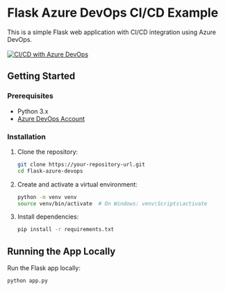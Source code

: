 # Flask Azure DevOps CI/CD Example

This is a simple Flask web application with CI/CD integration using Azure DevOps.
<br><br>
[![CI/CD with Azure DevOps](https://github.com/Lawrence9908/flask-azure-devops/actions/workflows/main.yml/badge.svg)](https://github.com/Lawrence9908/flask-azure-devops/actions/workflows/main.yml)

## Getting Started

### Prerequisites

- Python 3.x
- [Azure DevOps Account](https://dev.azure.com/)

### Installation

1. Clone the repository:

    ```bash
    git clone https://your-repository-url.git
    cd flask-azure-devops
    ```

2. Create and activate a virtual environment:

    ```bash
    python -m venv venv
    source venv/bin/activate  # On Windows: venv\Scripts\activate
    ```

3. Install dependencies:

    ```bash
    pip install -r requirements.txt
    ```

## Running the App Locally

Run the Flask app locally:

```bash
python app.py
